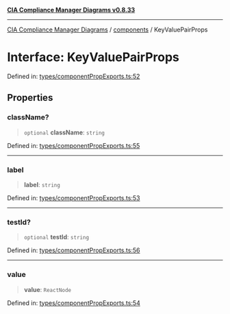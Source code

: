 [**CIA Compliance Manager Diagrams v0.8.33**](../../README.md)

***

[CIA Compliance Manager Diagrams](../../modules.md) / [components](../README.md) / KeyValuePairProps

# Interface: KeyValuePairProps

Defined in: [types/componentPropExports.ts:52](https://github.com/Hack23/cia-compliance-manager/blob/1f4f2c51bc48d917eff1eb43881cee05d381f406/src/types/componentPropExports.ts#L52)

## Properties

### className?

> `optional` **className**: `string`

Defined in: [types/componentPropExports.ts:55](https://github.com/Hack23/cia-compliance-manager/blob/1f4f2c51bc48d917eff1eb43881cee05d381f406/src/types/componentPropExports.ts#L55)

***

### label

> **label**: `string`

Defined in: [types/componentPropExports.ts:53](https://github.com/Hack23/cia-compliance-manager/blob/1f4f2c51bc48d917eff1eb43881cee05d381f406/src/types/componentPropExports.ts#L53)

***

### testId?

> `optional` **testId**: `string`

Defined in: [types/componentPropExports.ts:56](https://github.com/Hack23/cia-compliance-manager/blob/1f4f2c51bc48d917eff1eb43881cee05d381f406/src/types/componentPropExports.ts#L56)

***

### value

> **value**: `ReactNode`

Defined in: [types/componentPropExports.ts:54](https://github.com/Hack23/cia-compliance-manager/blob/1f4f2c51bc48d917eff1eb43881cee05d381f406/src/types/componentPropExports.ts#L54)
